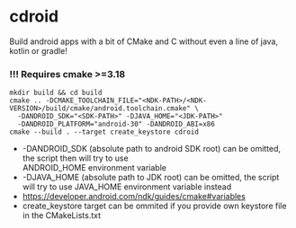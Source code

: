 # cdroid
Build android apps with a bit of CMake and C without even a line of java, kotlin or gradle!

### !!! Requires cmake >=3.18
```shell script
mkdir build && cd build
cmake .. -DCMAKE_TOOLCHAIN_FILE="<NDK-PATH>/<NDK-VERSION>/build/cmake/android.toolchain.cmake" \
  -DANDROID_SDK="<SDK-PATH>" -DJAVA_HOME="<JDK-PATH>"
  -DANDROID_PLATFORM="android-30" -DANDROID_ABI=x86 
cmake --build . --target create_keystore cdroid
```
- -DANDROID_SDK (absolute path to android SDK root) can be omitted, the script then will try to use \
   ANDROID_HOME environment variable
- -DJAVA_HOME (absolute path to JDK root) can be omitted, the script will try to use JAVA_HOME environment variable instead
- https://developer.android.com/ndk/guides/cmake#variables
- create_keystore target can be ommited if you provide own keystore file in the CMakeLists.txt
